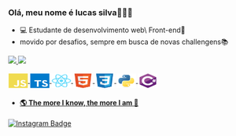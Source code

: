 ### Olá, meu nome é lucas silva👋👦🏽
- 💻 Estudante de desenvolvimento web\ Front-end🚀
- movido por desafios, sempre em busca de novas challengens📚
<div>
  <a href="https://github.com/erro44">
  <img height="180em" src="https://github-readme-stats.vercel.app/api?username=Erro44&show_icons=true&theme=dracula&include_all_commits=true&count_private=true"/>
  <img height="180em" src="https://github-readme-stats.vercel.app/api/top-langs/?username=Erro44&layout=compact&langs_count=7&theme=dracula"/>
</div>
<div style="display: inline_block"><br>
  <img align="center" alt="Erro44-Js" height="30" width="40" src="https://raw.githubusercontent.com/devicons/devicon/master/icons/javascript/javascript-plain.svg">
  <img align="center" alt="Erro44-Ts" height="30" width="40" src="https://raw.githubusercontent.com/devicons/devicon/master/icons/typescript/typescript-plain.svg">
  <img align="center" alt="Erro44-React" height="30" width="40" src="https://raw.githubusercontent.com/devicons/devicon/master/icons/react/react-original.svg">
  <img align="center" alt="Erro44-HTML" height="30" width="40" src="https://raw.githubusercontent.com/devicons/devicon/master/icons/html5/html5-original.svg">
  <img align="center" alt="Erro44-CSS" height="30" width="40" src="https://raw.githubusercontent.com/devicons/devicon/master/icons/css3/css3-original.svg">
  <img align="center" alt="Erro44-Python" height="30" width="40" src="https://raw.githubusercontent.com/devicons/devicon/master/icons/python/python-original.svg">
  <img align="center" alt="Erro44-Csharp" height="30" width="40" src="https://raw.githubusercontent.com/devicons/devicon/master/icons/csharp/csharp-original.svg">
</div>
  
  - #### 🌎 The more I know, the more I am 🧠

  
 [![Instagram Badge](https://img.shields.io/badge/-Instagram-red?style=flat-square&logo=Instagram&logoColor=white&link=https://www.instagram.com/htts.lucax/)](https://www.instagram.com/htts.lucax/)  
